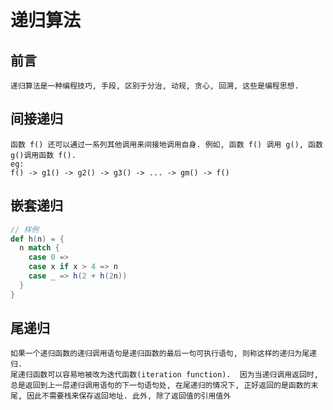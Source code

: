 # 递归算法
## 前言
    递归算法是一种编程技巧, 手段, 区别于分治, 动规, 贪心, 回溯, 这些是编程思想.
## 间接递归
    函数 f() 还可以通过一系列其他调用来间接地调用自身. 例如, 函数 f() 调用 g(), 函数 g()调用函数 f().
    eg: 
    f() -> g1() -> g2() -> g3() -> ... -> gm() -> f()
## 嵌套递归
```scala
// 样例
def h(n) = {
  n match {
    case 0 => 
    case x if x > 4 => n
    case _ => h(2 + h(2n))
  }
}
```
## 尾递归
    如果一个递归函数的递归调用语句是递归函数的最后一句可执行语句, 则称这样的递归为尾递归.
    尾递归函数可以容易地被改为迭代函数(iteration function).  因为当递归调用返回时, 总是返回到上一层递归调用语句的下一句语句处, 在尾递归的情况下, 正好返回的是函数的末尾, 因此不需要栈来保存返回地址. 此外, 除了返回值的引用值外